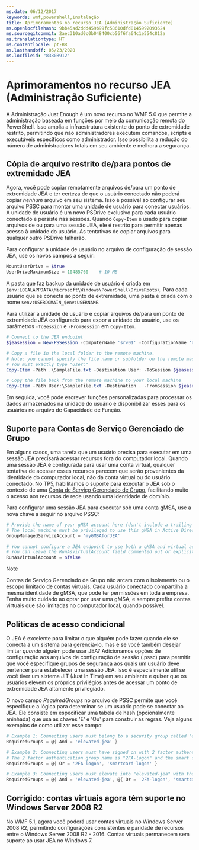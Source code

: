 ```yaml
---
ms.date: 06/12/2017
keywords: wmf,powershell,instalação
title: Aprimoramentos no recurso JEA (Administração Suficiente)
ms.openlocfilehash: 9bb45ad2ddd459b99fc58610dfd8145992093624
ms.sourcegitcommit: 2aec310ad0c0b048400cb56f6fa64c1e554c812a
ms.translationtype: HT
ms.contentlocale: pt-BR
ms.lasthandoff: 05/23/2020
ms.locfileid: "83808912"
---
```

# <a name="improvements-to-just-enough-administration-jea"></a>Aprimoramentos no recurso JEA (Administração Suficiente)

A Administração Just Enough é um novo recurso no WMF 5.0 que permite a administração baseada em funções por meio da comunicação remota do PowerShell. Isso amplia a infraestrutura existente do ponto de extremidade restrito, permitindo que não administradores executem comandos, scripts e executáveis específicos como administrador. Isso possibilita a redução do número de administradores totais em seu ambiente e melhora a segurança.

## <a name="constrained-file-copy-tofrom-jea-endpoints"></a>Cópia de arquivo restrito de/para pontos de extremidade JEA

Agora, você pode copiar remotamente arquivos de/para um ponto de extremidade JEA e ter certeza de que o usuário conectado não poderá copiar *nenhum* arquivo em seu sistema. Isso é possível ao configurar seu arquivo PSSC para montar uma unidade de usuário para conectar usuários. A unidade de usuário é um novo PSDrive exclusivo para cada usuário conectado e persiste nas sessões. Quando `Copy-Item` é usado para copiar arquivos de ou para uma sessão JEA, ele é restrito para permitir apenas acesso à unidade do usuário. As tentativas de copiar arquivos para qualquer outro PSDrive falharão.

Para configurar a unidade de usuário no arquivo de configuração de sessão JEA, use os novos campos a seguir:

```powershell
MountUserDrive = $true
UserDriveMaximumSize = 10485760    # 10 MB
```

A pasta que faz backup da unidade de usuário é criada em `$env:LOCALAPPDATA\Microsoft\Windows\PowerShell\DriveRoots\`. Para cada usuário que se conecta ao ponto de extremidade, uma pasta é criada com o nome `$env:USERDOMAIN_$env:USERNAME`.

Para utilizar a unidade de usuário e copiar arquivos de/para um ponto de extremidade JEA configurado para expor a unidade do usuário, use os parâmetros `-ToSession` e `-FromSession` em `Copy-Item`.

```powershell
# Connect to the JEA endpoint
$jeasession = New-PSSession -ComputerName 'srv01' -ConfigurationName 'UserDemo'

# Copy a file in the local folder to the remote machine.
# Note: you cannot specify the file name or subfolder on the remote machine.
# You must exactly type "User:"
Copy-Item -Path .\SampleFile.txt -Destination User: -ToSession $jeasession

# Copy the file back from the remote machine to your local machine
Copy-Item -Path User:\SampleFile.txt -Destination . -FromSession $jeasession
```

Em seguida, você pode escrever funções personalizadas para processar os dados armazenados na unidade do usuário e disponibilizar esses para os usuários no arquivo de Capacidade de Função.

## <a name="support-for-group-managed-service-accounts"></a>Suporte para Contas de Serviço Gerenciado de Grupo

Em alguns casos, uma tarefa que um usuário precisa para executar em uma sessão JEA precisará acessar recursos fora do computador local. Quando uma sessão JEA é configurada para usar uma conta virtual, qualquer tentativa de acessar esses recursos parecem que serão provenientes da identidade do computador local, não da conta virtual ou do usuário conectado. No TP5, habilitamos o suporte para executar o JEA sob o contexto de uma [Conta de Serviço Gerenciado de Grupo](/previous-versions/windows/it-pro/windows-server-2012-R2-and-2012/jj128431\(v=ws.11\)), facilitando muito o acesso aos recursos de rede usando uma identidade de domínio.

Para configurar uma sessão JEA para executar sob uma conta gMSA, use a nova chave a seguir no arquivo PSSC:

```powershell
# Provide the name of your gMSA account here (don't include a trailing $)
# The local machine must be privileged to use this gMSA in Active Directory
GroupManagedServiceAccount = 'myGMSAforJEA'

# You cannot configure a JEA endpoint to use both a gMSA and virtual account
# You can leave the RunAsVirtualAccount field commented out or explicitly set it to false
RunAsVirtualAccount = $false
```

> [!NOTE]
> Contas de Serviço Gerenciado de Grupo não arcam com o isolamento ou o escopo limitado de contas virtuais.
> Cada usuário conectado compartilha a mesma identidade de gMSA, que pode ter permissões em toda a empresa. Tenha muito cuidado ao optar por usar uma gMSA, e sempre prefira contas virtuais que são limitadas no computador local, quando possível.

## <a name="conditional-access-policies"></a>Políticas de acesso condicional

O JEA é excelente para limitar o que alguém pode fazer quando ele se conecta a um sistema para gerenciá-lo, mas e se você também desejar limitar *quando* alguém pode usar JEA? Adicionamos opções de configuração aos arquivos de configuração de sessão (.pssc) para permitir que você especifique grupos de segurança aos quais um usuário deve pertencer para estabelecer uma sessão JEA. Isso é especialmente útil se você tiver um sistema JIT (Just In Time) em seu ambiente e quiser que os usuários elevem os próprios privilégios antes de acessar um ponto de extremidade JEA altamente privilegiado.

O novo campo *RequiredGroups* no arquivo de PSSC permite que você especifique a lógica para determinar se um usuário pode se conectar ao JEA. Ele consiste em especificar uma tabela de hash (opcionalmente aninhada) que usa as chaves 'E' e 'Ou' para construir as regras. Veja alguns exemplos de como utilizar esse campo:

```powershell
# Example 1: Connecting users must belong to a security group called "elevated-jea"
RequiredGroups = @{ And = 'elevated-jea' }

# Example 2: Connecting users must have signed on with 2 factor authentication or a smart card
# The 2 factor authentication group name is "2FA-logon" and the smart card group name is "smartcard-logon"
RequiredGroups = @{ Or = '2FA-logon', 'smartcard-logon' }

# Example 3: Connecting users must elevate into "elevated-jea" with their JIT system and have logged on with 2FA or a smart card
RequiredGroups = @{ And = 'elevated-jea', @{ Or = '2FA-logon', 'smartcard-logon' }}
```

## <a name="fixed-virtual-accounts-are-now-supported-on-windows-server-2008-r2"></a>Corrigido: contas virtuais agora têm suporte no Windows Server 2008 R2

No WMF 5.1, agora você poderá usar contas virtuais no Windows Server 2008 R2, permitindo configurações consistentes e paridade de recursos entre o Windows Server 2008 R2 - 2016. Contas virtuais permanecem sem suporte ao usar JEA no Windows 7.
